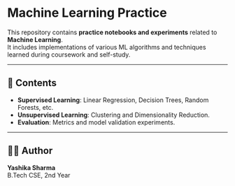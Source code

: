 # Machine Learning Practice

This repository contains **practice notebooks and experiments** related to **Machine Learning**.  
It includes implementations of various ML algorithms and techniques learned during coursework and self-study.

---

## 📂 Contents
- **Supervised Learning**: Linear Regression, Decision Trees, Random Forests, etc.  
- **Unsupervised Learning**: Clustering and Dimensionality Reduction.  
- **Evaluation**: Metrics and model validation experiments.

---

## 👩‍💻 Author
**Yashika Sharma**  
B.Tech CSE, 2nd Year

